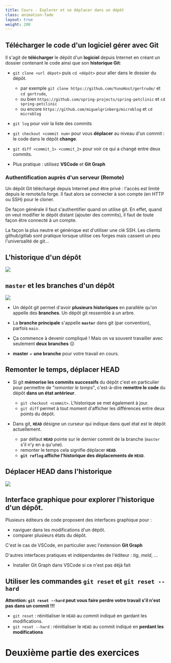 ```yaml
---
title: Cours - Explorer et se déplacer dans un dépôt
class: animation-fade
layout: true
weight: 200
---
```


## Télécharger le code d'un logiciel gérer avec Git

Il s'agit de **télécharger** le dépôt d'un **logiciel** depuis Internet en créant un dossier contenant le code ainsi que son **historique Git**:

- `git clone <url dépot>` puis `cd <dépôt>` pour aller dans le dossier du dépôt.

  - par exemple `git clone https://github.com/YunoHost/gertrude/` et `cd gertrude`,
  - ou bien `https://github.com/spring-projects/spring-petclinic` et `cd spring-petclinic`
  - ou encore `https://github.com/miguelgrinberg/microblog` et `cd microblog`

- `git log` pour voir la liste des commits
- `git checkout <commit num>` pour vous **déplacer** au niveau d'un commit : le code dans le dépôt **change**.
- `git diff <commit_1> <commit_2>` pour voir ce qui a changé entre deux commits.
- Plus pratique : utilisez **VSCode** et **Git Graph**

### Authentification auprès d'un serveur (Remote)

Un dépôt Git téléchargé depuis Internet peut être privé : l'accès est limité depuis le remote/la forge. Il faut alors se connecter à son compte (en HTTP ou SSH) pour le cloner.

De façon générale il faut s'authentifier quand on utilise git. En effet, quand on veut modifier le dépôt distant (ajouter des commits), il faut de toute façon être connecté à un compte.


La façon la plus neutre et générique est d'utiliser une clé SSH. Les clients github/gitlab sont pratique lorsque utilise ces forges mais cassent un peu l'universalité de git...


## L'historique d'un dépôt

![](/img/tig_history.png)

## `master` et les branches d'un dépôt

![](/img/git_branches_2.png)

- Un dépôt git permet d'avoir **plusieurs historiques** en parallèle qu'on appelle des **branches**. Un dépôt git ressemble à un arbre.

- La **branche principale** s'appelle **`master`** dans git (par convention), parfois `main`.

- Ça commence à devenir compliqué ! Mais on va souvent travailler avec seulement **deux branches** 😌

- **master** + **une branche** pour votre travail en cours.

## Remonter le temps, déplacer HEAD

- Si git **mémorise les commits successifs** du dépôt c'est en particulier pour permettre de "_remonter le temps_", c'est-à-dire **remettre le code** du dépôt **dans un état antérieur**.
  - `git checkout <commit>`. L'historique se met également à jour.
  - `git diff` permet à tout moment d'afficher les différences entre deux points du dépôt.

- Dans git, **`HEAD`** désigne un curseur qui indique dans quel état est le dépôt actuellement.
  - par défaut **`HEAD`** pointe sur le dernier commit de la branche (`master` s'il n'y en a qu'une).
  - remonter le temps cela signifie déplacer **`HEAD`**.
  - **`git reflog` affiche l'historique des déplacements de `HEAD`**.

## Déplacer HEAD dans l'historique

![](/img/head_point_3.jpg)

## Interface graphique pour explorer l'historique d'un dépôt.

Plusieurs éditeurs de code proposent des interfaces graphique pour :

- naviguer dans les modifications d'un dépôt.
- comparer plusieurs états du dépôt.

C'est le cas de VSCode, en particulier avec l'extension **Git Graph**

D'autres interfaces pratiques et indépendantes de l'éditeur : _tig_, _meld_, ...

- Installer Git Graph dans VSCode si ce n'est pas déjà fait

## Utiliser les commandes `git reset` et `git reset --hard`

**Attention: `git reset --hard` peut vous faire perdre votre travail s'il n'est pas dans un commit !!!**

- `git reset` : réinitialiser le `HEAD` au commit indiqué en gardant les modifications.
- `git reset --hard` : réinitialiser le `HEAD` au commit indiqué en **perdant les modifications**

# Deuxième partie des exercices
